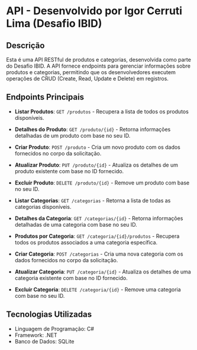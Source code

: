 # API - Desenvolvido por Igor Cerruti Lima (Desafio IBID)

## Descrição

Esta é uma API RESTful de produtos e categorias, desenvolvida como parte do Desafio IBID. A API fornece endpoints para gerenciar informações sobre produtos e categorias, permitindo que os desenvolvedores executem operações de CRUD (Create, Read, Update e Delete) em registros.

## Endpoints Principais

- **Listar Produtos**: `GET /produtos` - Recupera a lista de todos os produtos disponíveis.
- **Detalhes do Produto**: `GET /produto/{id}` - Retorna informações detalhadas de um produto com base no seu ID.
- **Criar Produto**: `POST /produto` - Cria um novo produto com os dados fornecidos no corpo da solicitação.
- **Atualizar Produto**: `PUT /produto/{id}` - Atualiza os detalhes de um produto existente com base no ID fornecido.
- **Excluir Produto**: `DELETE /produto/{id}` - Remove um produto com base no seu ID.

- **Listar Categorias**: `GET /categorias` - Retorna a lista de todas as categorias disponíveis.
- **Detalhes da Categoria**: `GET /categorias/{id}` - Retorna informações detalhadas de uma categoria com base no seu ID.
- **Produtos por Categoria**: `GET /categoria/{id}/produtos` - Recupera todos os produtos associados a uma categoria específica.
- **Criar Categoria**: `POST /categorias` - Cria uma nova categoria com os dados fornecidos no corpo da solicitação.
- **Atualizar Categoria**: `PUT /categoria/{id}` - Atualiza os detalhes de uma categoria existente com base no ID fornecido.
- **Excluir Categoria**: `DELETE /categoria/{id}` - Remove uma categoria com base no seu ID.

## Tecnologias Utilizadas

- Linguagem de Programação: C#
- Framework: .NET
- Banco de Dados: SQLite

